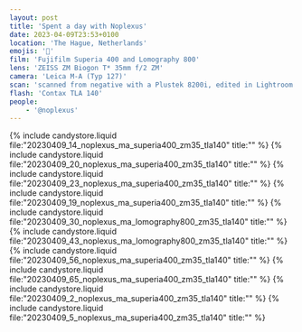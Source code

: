 ```yaml
---
layout: post
title: 'Spent a day with Noplexus'
date: 2023-04-09T23:53+0100
location: 'The Hague, Netherlands'
emojis: '🎹'
film: 'Fujifilm Superia 400 and Lomography 800'
lens: 'ZEISS ZM Biogon T* 35mm f/2 ZM'
camera: 'Leica M-A (Typ 127)'
scan: 'scanned from negative with a Plustek 8200i, edited in Lightroom'
flash: 'Contax TLA 140'
people: 
    - '@noplexus'
---
```


{% include candystore.liquid file:"20230409_14_noplexus_ma_superia400_zm35_tla140" title:"" %}
{% include candystore.liquid file:"20230409_20_noplexus_ma_superia400_zm35_tla140" title:"" %}
{% include candystore.liquid file:"20230409_23_noplexus_ma_superia400_zm35_tla140" title:"" %}
{% include candystore.liquid file:"20230409_19_noplexus_ma_superia400_zm35_tla140" title:"" %}
{% include candystore.liquid file:"20230409_30_noplexus_ma_lomography800_zm35_tla140" title:"" %}
{% include candystore.liquid file:"20230409_43_noplexus_ma_lomography800_zm35_tla140" title:"" %}
{% include candystore.liquid file:"20230409_56_noplexus_ma_superia400_zm35_tla140" title:"" %}
{% include candystore.liquid file:"20230409_65_noplexus_ma_superia400_zm35_tla140" title:"" %}
{% include candystore.liquid file:"20230409_2_noplexus_ma_superia400_zm35_tla140" title:"" %}
{% include candystore.liquid file:"20230409_5_noplexus_ma_superia400_zm35_tla140" title:"" %}